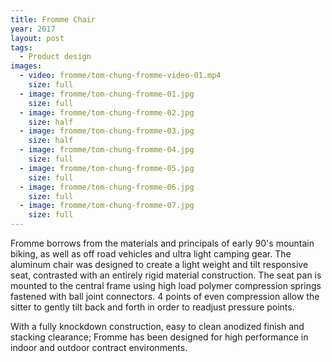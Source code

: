 ```yaml
---
title: Fromme Chair
year: 2017
layout: post
tags:
  - Product design
images:
  - video: fromme/tom-chung-fromme-video-01.mp4
    size: full
  - image: fromme/tom-chung-fromme-01.jpg
    size: full
  - image: fromme/tom-chung-fromme-02.jpg
    size: half
  - image: fromme/tom-chung-fromme-03.jpg
    size: half
  - image: fromme/tom-chung-fromme-04.jpg
    size: full
  - image: fromme/tom-chung-fromme-05.jpg
    size: full
  - image: fromme/tom-chung-fromme-06.jpg
    size: full
  - image: fromme/tom-chung-fromme-07.jpg
    size: full
---
```


Fromme borrows from the materials and principals of early 90's mountain biking, as well as off road vehicles and ultra light camping gear. The aluminum chair was designed to create a light weight and tilt responsive seat, contrasted with an entirely rigid material construction. The seat pan is mounted to the central frame using high load polymer compression springs fastened with ball joint connectors. 4 points of even compression allow the sitter to gently tilt back and forth in order to readjust pressure points.

With a fully knockdown construction, easy to clean anodized finish and stacking clearance; Fromme has been designed for high performance in indoor and outdoor contract environments.



